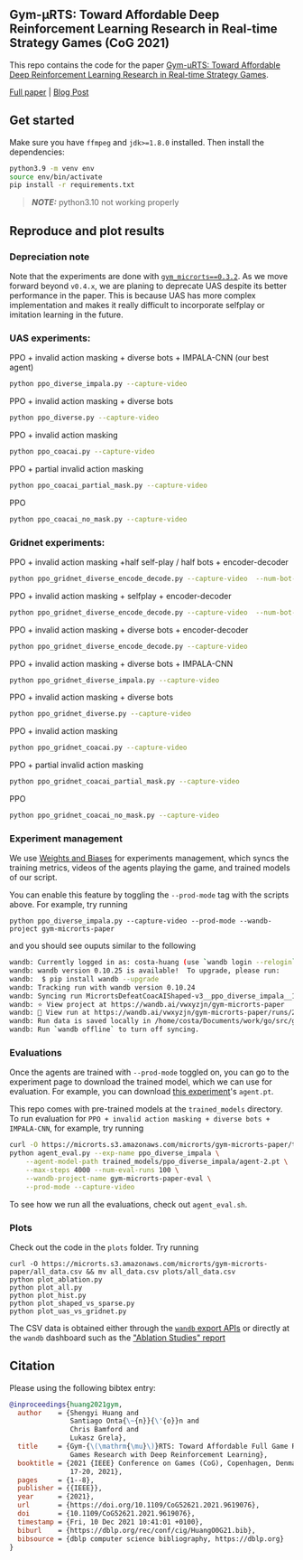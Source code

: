 ## Gym-μRTS: Toward Affordable Deep Reinforcement Learning Research in Real-time Strategy Games (CoG 2021)

This repo contains the code for the paper [Gym-μRTS: Toward Affordable Deep Reinforcement Learning Research in Real-time Strategy Games](https://arxiv.org/abs/2105.13807).

[Full paper](https://arxiv.org/abs/2105.13807) | [Blog Post](https://wandb.ai/vwxyzjn/gym-microrts-paper/reports/Gym-RTS-Toward-Affordable-Deep-Reinforcement-Learning-Research-in-Real-Time-Strategy-Games--Vmlldzo2MDIzMTg)

## Get started

Make sure you have `ffmpeg` and `jdk>=1.8.0` installed. Then install the dependencies:

```bash
python3.9 -m venv env
source env/bin/activate
pip install -r requirements.txt
```

> **_NOTE:_** python3.10 not working properly

## Reproduce and plot results

### Depreciation note

Note that the experiments are done with [`gym_microrts==0.3.2`](https://github.com/vwxyzjn/gym-microrts/tree/v0.3.2). As we move forward beyond `v0.4.x`, we are planing to deprecate UAS despite its better performance in the paper. This is because UAS has more complex implementation and makes it really difficult to incorporate selfplay or imitation learning in the future.

### UAS experiments:

PPO + invalid action masking + diverse bots + IMPALA-CNN (our best agent)

```bash
python ppo_diverse_impala.py --capture-video
```

PPO + invalid action masking + diverse bots

```bash
python ppo_diverse.py --capture-video
```

PPO + invalid action masking

```bash
python ppo_coacai.py --capture-video
```

PPO + partial invalid action masking

```bash
python ppo_coacai_partial_mask.py --capture-video
```

PPO

```bash
python ppo_coacai_no_mask.py --capture-video
```

### Gridnet experiments:

PPO + invalid action masking +half self-play / half bots + encoder-decoder

```bash
python ppo_gridnet_diverse_encode_decode.py --capture-video  --num-bot-envs 8 --num-selfplay-envs 16  --exp-name ppo_gridnet_selfplay_diverse_encode_decode
```

PPO + invalid action masking + selfplay + encoder-decoder

```bash
python ppo_gridnet_diverse_encode_decode.py --capture-video  --num-bot-envs 0 --num-selfplay-envs 24  --exp-name ppo_gridnet_selfplay_encode_decode
```

PPO + invalid action masking + diverse bots + encoder-decoder

```bash
python ppo_gridnet_diverse_encode_decode.py --capture-video
```

PPO + invalid action masking + diverse bots + IMPALA-CNN

```bash
python ppo_gridnet_diverse_impala.py --capture-video
```

PPO + invalid action masking + diverse bots

```bash
python ppo_gridnet_diverse.py --capture-video
```

PPO + invalid action masking

```bash
python ppo_gridnet_coacai.py --capture-video
```

PPO + partial invalid action masking

```bash
python ppo_gridnet_coacai_partial_mask.py --capture-video
```

PPO

```bash
python ppo_gridnet_coacai_no_mask.py --capture-video
```

### Experiment management

We use [Weights and Biases](https://wandb.com) for experiments management, which
syncs the training metrics, videos of the agents playing the game, and trained models
of our script.

You can enable this feature by toggling the `--prod-mode` tag with the scripts above.
For example, try running

```
python ppo_diverse_impala.py --capture-video --prod-mode --wandb-project gym-microrts-paper
```

and you should see ouputs similar to the following

```bash
wandb: Currently logged in as: costa-huang (use `wandb login --relogin` to force relogin)
wandb: wandb version 0.10.25 is available!  To upgrade, please run:
wandb:  $ pip install wandb --upgrade
wandb: Tracking run with wandb version 0.10.24
wandb: Syncing run MicrortsDefeatCoacAIShaped-v3__ppo_diverse_impala__1__1618184644
wandb: ⭐️ View project at https://wandb.ai/vwxyzjn/gym-microrts-paper
wandb: 🚀 View run at https://wandb.ai/vwxyzjn/gym-microrts-paper/runs/2gw2f8tl
wandb: Run data is saved locally in /home/costa/Documents/work/go/src/github.com/vwxyzjn/gym-microrts-paper/wandb/run-20210411_194404-lokq7jxs
wandb: Run `wandb offline` to turn off syncing.
```

### Evaluations

Once the agents are trained with `--prod-mode` toggled on, you can go to the experiment page to download the trained model, which we can use for evaluation. For example, you can download [this experiment](https://wandb.ai/vwxyzjn/gym-microrts-paper/runs/2gw2f8tl/files?workspace=user-costa-huang)'s `agent.pt`.

This repo comes with pre-trained models at the `trained_models` directory. To run evaluation for `PPO + invalid action masking + diverse bots + IMPALA-CNN`, for example, try running

```bash
curl -O https://microrts.s3.amazonaws.com/microrts/gym-microrts-paper/trained_models.zip &&unzip trained_models.zip
python agent_eval.py --exp-name ppo_diverse_impala \
    --agent-model-path trained_models/ppo_diverse_impala/agent-2.pt \
    --max-steps 4000 --num-eval-runs 100 \
    --wandb-project-name gym-microrts-paper-eval \
    --prod-mode --capture-video
```

To see how we run all the evaluations, check out `agent_eval.sh`.

### Plots

Check out the code in the `plots` folder. Try running

```
curl -O https://microrts.s3.amazonaws.com/microrts/gym-microrts-paper/all_data.csv && mv all_data.csv plots/all_data.csv
python plot_ablation.py
python plot_all.py
python plot_hist.py
python plot_shaped_vs_sparse.py
python plot_uas_vs_gridnet.py
```

The CSV data is obtained either through the [`wandb` export APIs](https://docs.wandb.ai/library/public-api-guide) or directly at the `wandb` dashboard such as the ["Ablation Studies" report](https://wandb.ai/vwxyzjn/gym-microrts-paper-eval/reports/Ablation-Studies--Vmlldzo1MjU2MjE)

## Citation

Please using the following bibtex entry:

```bibtex
@inproceedings{huang2021gym,
  author    = {Shengyi Huang and
               Santiago Onta{\~{n}}{\'{o}}n and
               Chris Bamford and
               Lukasz Grela},
  title     = {Gym-{\(\mathrm{\mu}\)}RTS: Toward Affordable Full Game Real-time Strategy
               Games Research with Deep Reinforcement Learning},
  booktitle = {2021 {IEEE} Conference on Games (CoG), Copenhagen, Denmark, August
               17-20, 2021},
  pages     = {1--8},
  publisher = {{IEEE}},
  year      = {2021},
  url       = {https://doi.org/10.1109/CoG52621.2021.9619076},
  doi       = {10.1109/CoG52621.2021.9619076},
  timestamp = {Fri, 10 Dec 2021 10:41:01 +0100},
  biburl    = {https://dblp.org/rec/conf/cig/HuangO0G21.bib},
  bibsource = {dblp computer science bibliography, https://dblp.org}
}
```

